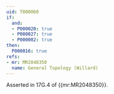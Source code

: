 ```yaml
---
uid: T000060
if:
  and:
  - P000020: true
  - P000027: true
  - P000002: true
then:
  P000016: true
refs:
- mr: MR2048350
  name: General Topology (Willard)
---
```


Asserted in 17G.4 of {{mr:MR2048350}}.
